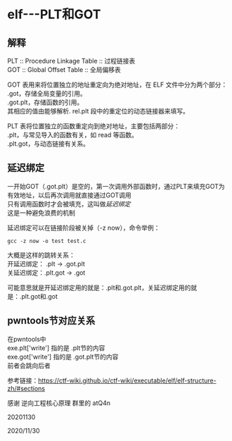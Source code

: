 # elf---PLT和GOT

## 解释
PLT :: Procedure Linkage Table :: 过程链接表  
GOT :: Global Offset Table :: 全局偏移表  

GOT 表用来将位置独立的地址重定向为绝对地址，在 ELF 文件中分为两个部分：  
.got，存储全局变量的引用。  
.got.plt，存储函数的引用。  
其相应的值由能够解析. rel.plt 段中的重定位的动态链接器来填写。  

PLT 表将位置独立的函数重定向到绝对地址，主要包括两部分：  
.plt，与常见导入的函数有关，如 read 等函数。  
.plt.got，与动态链接有关系。  


## 延迟绑定
一开始GOT（.got.plt）是空的，第一次调用外部函数时，通过PLT来填充GOT为有效地址，以后再次调用就直接通过GOT调用  
只有调用函数时才会被填充，这叫做*延迟绑定*  
这是一种避免浪费的机制  

延迟绑定可以在链接阶段被关掉（-z now），命令举例：  
```
gcc -z now -o test test.c
```
大概是这样的跳转关系：  
开延迟绑定： .plt -> .got.plt  
关延迟绑定：.plt.got -> .got  

可能意思就是开延迟绑定用的就是：.plt和.got.plt，关延迟绑定用的就是：.plt.got和.got  



## pwntools节对应关系
在pwntools中  
exe.plt['write'] 指的是 .plt节的内容  
exe.got['write']  指的是 .got.plt节的内容  
前者会跳向后者  


参考链接：https://ctf-wiki.github.io/ctf-wiki/executable/elf/elf-structure-zh/#sections  

感谢 逆向工程核心原理 群里的 atQ4n  


20201130  

2020/11/30  

